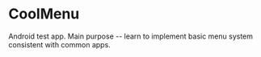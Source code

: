CoolMenu
========

Android test app. Main purpose -- learn to implement basic menu system consistent with common apps.
